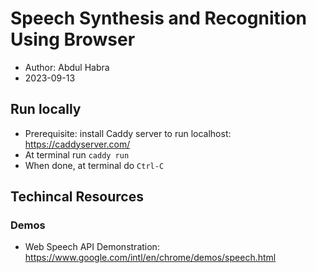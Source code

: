 # Speech Synthesis and Recognition Using Browser

* Author: Abdul Habra
* 2023-09-13


## Run locally

* Prerequisite: install Caddy server to run localhost: https://caddyserver.com/
* At terminal run `caddy run`
* When done, at terminal do `Ctrl-C`


## Techincal Resources

### Demos
* Web Speech API Demonstration:  https://www.google.com/intl/en/chrome/demos/speech.html
